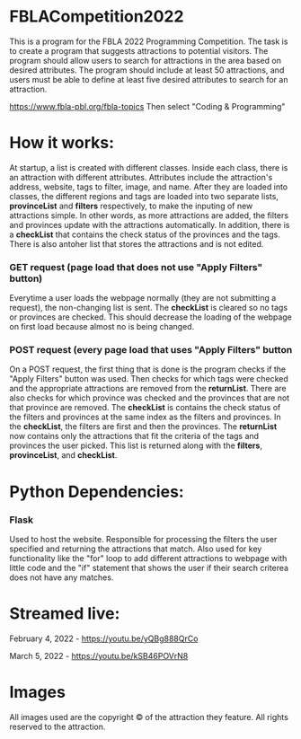 # FBLACompetition2022

This is a program for the FBLA 2022 Programming Competition. The task is to create a program that suggests attractions to potential visitors. The program should allow users to search for attractions in the area based on desired attributes. The program should include at least 50 attractions, and users must be able to define at least five desired attributes to search for an attraction.

https://www.fbla-pbl.org/fbla-topics Then select "Coding & Programming"

# How it works:

At startup, a list is created with different classes. Inside each class, there is an attraction with different attributes. Attributes include the attraction's address, website, tags to filter, image, and name. After they are loaded into classes, the different regions and tags are loaded into two separate lists, <b>provinceList</b> and <b>filters</b> respectively, to make the inputing of new attractions simple. In other words, as more attractions are added, the filters and provinces update with the attractions automatically. In addition, there is a <b>checkList</b> that contains the check status of the provinces and the tags. There is also antoher list that stores the attractions and is not edited.

<h3>GET request (page load that does not use "Apply Filters" button)</h3>
Everytime a user loads the webpage normally (they are not submitting a request), the non-changing list is sent. The <b>checkList</b> is cleared so no tags or provinces are checked. This should decrease the loading of the webpage on first load because almost no is being changed. 

<h3>POST request (every page load that uses "Apply Filters" button</h3>
On a POST request, the first thing that is done is the program checks if the "Apply Filters" button was used. Then checks for which tags were checked and the appropriate attractions are removed from the <b>returnList</b>. There are also checks for which province was checked and the provinces that are not that province are removed. The <b>checkList</b> is contains the check status of the filters and provinces at the same index as the filters and provinces. In the <b>checkList</b>, the filters are first and then the provinces. The <b>returnList</b> now contains only the attractions that fit the criteria of the tags and provinces the user picked. This list is returned along with the <b>filters</b>, <b>provinceList</b>, and <b>checkList</b>.

# Python Dependencies:

<h3>Flask</h3>
Used to host the website. Responsible for processing the filters the user specified and returning the attractions that match. Also used for key functionality like the "for" loop to add different attractions to webpage with little code and the "if" statement that shows the user if their search criterea does not have any matches.

# Streamed live:

February 4, 2022 - https://youtu.be/yQBg888QrCo

March 5, 2022 - https://youtu.be/kSB46POVrN8


# Images

All images used are the copyright &copy; of the attraction they feature. All rights reserved to the attraction.